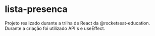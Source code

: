 # lista-presenca

Projeto realizado durante a trilha de React da @rocketseat-education. Durante a criação foi utilizado API's e useEffect.
